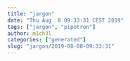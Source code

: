 ```yaml
---
title: "jargon"
date: "Thu Aug  8 09:33:31 CEST 2019"
tags: ["jargon", "pipotron"]
author: m1ch3l
categories: ["generated"]
slug: "jargon/2019-08-08-09:33:31"
---
```



